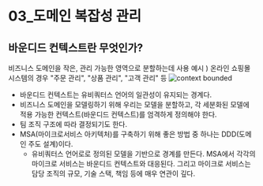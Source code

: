 # 03_도메인 복잡성 관리

## 바운디드 컨텍스트란 무엇인가?
비즈니스 도메인을 작은, 관리 가능한 영역으로 분할하는데 사용
예시 ) 온라인 쇼핑몰 시스템의 경우 "주문 관리", "상품 관리", "고객 관리" 등
![context bounded](https://github.com/JoHyoju04/Learning_Domain_Driven_Design_Study/assets/47858282/4a07c847-789f-4019-b784-a9f67b73658f)

- 바운디드 컨텍스트는 유비쿼터스 언어의 일관성이 유지되는 경계다.
- 비즈니스 도메인을 모델링하기 위해 우리는 모델을 분할하고, 각 세분화된 모델에 적용 가능한 컨텍스트(바운디드 컨텍스트)를 엄격하게 정의해야 한다.
- 팀 조직 구조에 따라 결정되기도 한다.
- MSA(마이크로서비스 아키텍처)를 구축하기 위해 좋은 방법 중 하나는 DDD(도메인 주도 설계)이다.
    - 유비쿼터스 언어로로 정의된 모델을 기반으로 경계를 만든다. MSA에서 각각의 마이크로 서비스는 바운디드 컨텍스트와 대응된다. 그리고 마이크로 서비스는 담당 조직의 규모, 기술 스택, 책임 등에 매우 연관이 깊다.